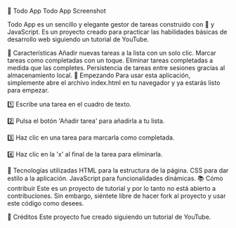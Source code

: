 📝 Todo App
Todo App Screenshot

Todo App es un sencillo y elegante gestor de tareas construido con 💖 y JavaScript. Es un proyecto creado para practicar las habilidades básicas de desarrollo web siguiendo un tutorial de YouTube.

🎯 Características
Añadir nuevas tareas a la lista con un solo clic.
Marcar tareas como completadas con un toque.
Eliminar tareas completadas a medida que las completes.
Persistencia de tareas entre sesiones gracias al almacenamiento local.
🚀 Empezando
Para usar esta aplicación, simplemente abre el archivo index.html en tu navegador y ya estarás listo para empezar.

1️⃣ Escribe una tarea en el cuadro de texto.

2️⃣ Pulsa el botón 'Añadir tarea' para añadirla a tu lista.

3️⃣ Haz clic en una tarea para marcarla como completada.

4️⃣ Haz clic en la 'x' al final de la tarea para eliminarla.

💼 Tecnologías utilizadas
HTML para la estructura de la página.
CSS para dar estilo a la aplicación.
JavaScript para funcionalidades dinámicas.
📚 Cómo contribuir
Este es un proyecto de tutorial y por lo tanto no está abierto a contribuciones. Sin embargo, siéntete libre de hacer fork al proyecto y usar este código como desees.

🎉 Créditos
Este proyecto fue creado siguiendo un tutorial de YouTube.

